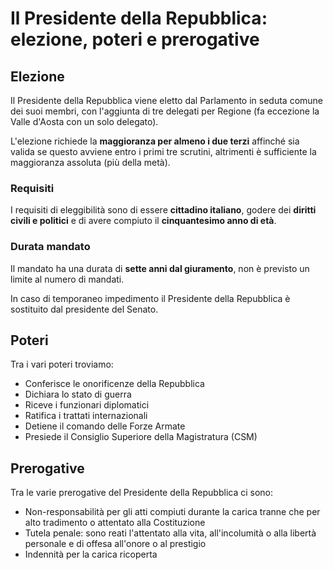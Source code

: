 # Il Presidente della Repubblica: elezione, poteri e prerogative

## Elezione

Il Presidente della Repubblica viene eletto dal Parlamento in seduta comune dei
suoi membri, con l'aggiunta di tre delegati per Regione (fa eccezione la Valle
d'Aosta con un solo delegato).

L'elezione richiede la **maggioranza per almeno i due terzi** affinché sia valida
se questo avviene entro i primi tre scrutini, altrimenti è sufficiente la
maggioranza assoluta (più della metà).

### Requisiti

I requisiti di eleggibilità sono di essere **cittadino italiano**, godere dei
**diritti civili e politici** e di avere compiuto il **cinquantesimo anno di età**.

### Durata mandato

Il mandato ha una durata di **sette anni dal giuramento**, non è previsto un limite
al numero di mandati.

In caso di temporaneo impedimento il Presidente della Repubblica è sostituito
dal presidente del Senato.

## Poteri

Tra i vari poteri troviamo:
- Conferisce le onorificenze della Repubblica
- Dichiara lo stato di guerra
- Riceve i funzionari diplomatici
- Ratifica i trattati internazionali
- Detiene il comando delle Forze Armate
- Presiede il Consiglio Superiore della Magistratura (CSM)

## Prerogative

Tra le varie prerogative del Presidente della Repubblica ci sono:
- Non-responsabilità per gli atti compiuti durante la carica tranne che per alto
  tradimento o attentato alla Costituzione
- Tutela penale: sono reati l'attentato alla vita, all'incolumità o alla libertà
  personale e di offesa all'onore o al prestigio
- Indennità per la carica ricoperta
